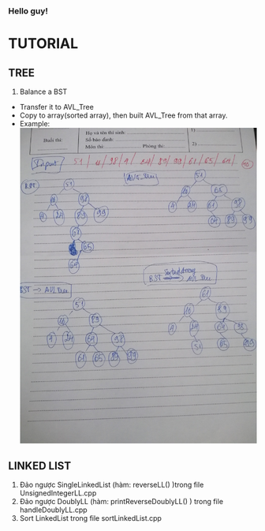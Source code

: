 ### Hello guy!
# TUTORIAL
## TREE
1. Balance a BST
  - Transfer it to AVL_Tree
  - Copy to array(sorted array), then built AVL_Tree from that array.
  - Example:
![Example for balance a Binary Search Tree](https://github.com/doduyquy/Programming_Pub/blob/master/Tree/Example_BalanceBST.jpeg)

## LINKED LIST 
1. Đảo ngược SingleLinkedList (hàm: reverseLL() )trong file UnsignedIntegerLL.cpp
2. Đảo ngược DoublyLL (hàm: printReverseDoublyLL() ) trong file handleDoublyLL.cpp
3. Sort LinkedList trong file sortLinkedList.cpp
